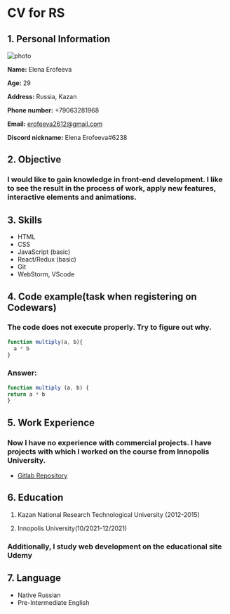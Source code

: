 # CV for RS

## 1. Personal Information 

![photo](https://avatars.githubusercontent.com/u/92882786?v=4)

__Name:__ Elena Erofeeva 

__Age:__ 29

__Address:__ Russia, Kazan

__Phone number:__ +79063281968

__Email:__ erofeeva2612@gmail.com

__Discord nickname:__ Elena Erofeeva#6238

## 2. Objective

### I would like to gain knowledge in front-end development. I like to see the result in the process of work, apply new features, interactive elements and animations.

## 3. Skills

* HTML
* CSS
* JavaScript (basic)
* React/Redux (basic)
* Git
* WebStorm, VScode

## 4. Code example(task when registering on Codewars)

### The code does not execute properly. Try to figure out why.

```JavaScript 
function multiply(a, b){
  a * b
}
```

### Answer:

```JavaScript 
function multiply (a, b) {
return a * b
}
```
## 5. Work Experience

### Now I have no experience with commercial projects. I have projects with which I worked on the course from Innopolis University.

* [Gitlab Repository](https://gitlab.com/elena2602/erofeeva_elena_pcs_frontend_21_09_homeworks/-/tree/develop)

## 6. Education

1. Kazan National Research Technological University (2012-2015)

2. Innopolis University(10/2021-12/2021)

### Additionally, I study web development on the educational site Udemy

## 7. Language

* Native Russian
* Pre-Intermediate English








